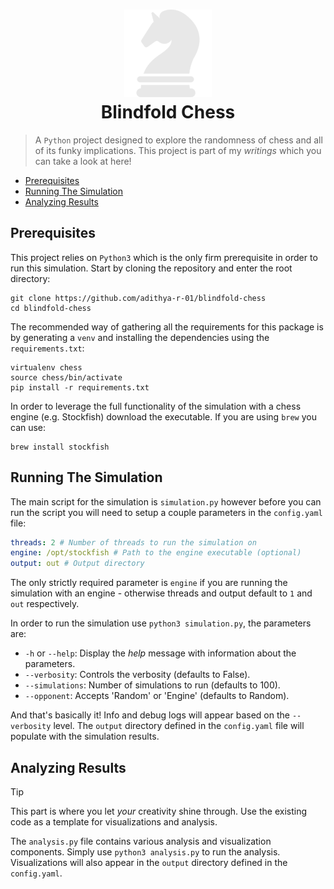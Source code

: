 <h1 align="center" style="border-bottom: none">
    <a href="https://prometheus.io" target="_blank"><img alt="Prometheus" src="./.assets/heading-icon.svg"></a><br>Blindfold Chess
</h1>

> A `Python` project designed to explore the randomness of chess and all of its funky implications. This project is part of my _writings_ which you can take a look at here!

- [Prerequisites](https://github.com/adithya-r-01/blindfold-chess/main/README.md#prerequisites)
- [Running The Simulation](https://github.com/adithya-r-01/blindfold-chess/main/README.md#running-the-simulation)
- [Analyzing Results](https://github.com/adithya-r-01/blindfold-chess/main/README.md#analyzing-the-results)

## Prerequisites

This project relies on `Python3` which is the only firm prerequisite in order to run this simulation. Start by cloning the repository and enter the root directory:

```shell
git clone https://github.com/adithya-r-01/blindfold-chess
cd blindfold-chess
```
The recommended way of gathering all the requirements for this package is by generating a `venv` and installing the dependencies using the `requirements.txt`:

```shell
virtualenv chess
source chess/bin/activate
pip install -r requirements.txt
```
In order to leverage the full functionality of the simulation with a chess engine (e.g. Stockfish) download the executable. If you are using `brew` you can use:

```shell
brew install stockfish 
```

## Running The Simulation

The main script for the simulation is `simulation.py` however before you can run the script you will need to setup a couple parameters in the `config.yaml` file:

```yaml
threads: 2 # Number of threads to run the simulation on
engine: /opt/stockfish # Path to the engine executable (optional)
output: out # Output directory
```
The only strictly required parameter is `engine` if you are running the simulation with an engine - otherwise threads and output default to `1` and `out` respectively.

In order to run the simulation use `python3 simulation.py`, the parameters are:

- `-h` or `--help`: Display the _help_ message with information about the parameters.
- `--verbosity`: Controls the verbosity (defaults to False).
- `--simulations`: Number of simulations to run (defaults to 100).
-  `--opponent`: Accepts 'Random' or 'Engine' (defaults to Random).

And that's basically it! Info and debug logs will appear based on the `--verbosity` level. The `output` directory defined in the `config.yaml` file will populate with the simulation results.

## Analyzing Results

> [!TIP]
> This part is where you let _your_ creativity shine through. Use the existing code as a template for visualizations and analysis.

The `analysis.py` file contains various analysis and visualization components. Simply use `python3 analysis.py` to run the analysis. Visualizations will also appear in the `output` directory defined in the `config.yaml`.
